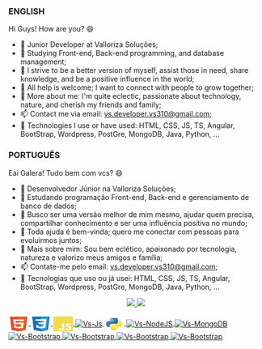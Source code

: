 ### ENGLISH ### 
Hi Guys! How are you? 😄

- 🔭 Junior Developer at Valloriza Soluções;
- 🌱 Studying Front-end, Back-end programming, and database management;
- 👯 I strive to be a better version of myself, assist those in need, share knowledge, and be a positive influence in the world;
- 🤔 All help is welcome; I want to connect with people to grow together;
- 💬 More about me: I'm quite eclectic, passionate about technology, nature, and cherish my friends and family;
- 📫 Contact me via email: vs.developer.vs310@gmail.com;
- 🧐 Technologies I use or have used: HTML, CSS, JS, TS, Angular, BootStrap, Wordpress, PostGre, MongoDB, Java, Python, ...

### PORTUGUÊS ###
Eai Galera! Tudo bem com vcs? 😄
- 🔭 Desenvolvedor Júnior na Valloriza Soluções;
- 🌱 Estudando programação Front-end, Back-end e gerenciamento de banco de dados;
- 👯 Busco ser uma versão melhor de mim mesmo, ajudar quem precisa, compartilhar conhecimento e ser uma influência positiva no mundo;
- 🤔 Toda ajuda é bem-vinda; quero me conectar com pessoas para evoluirmos juntos; 
- 💬 Mais sobre mim: Sou bem eclético, apaixonado por tecnologia, natureza e valorizo meus amigos e família;
- 📫 Contate-me pelo email: vs.developer.vs310@gmail.com;
- 🧐 Tecnologias que uso ou já usei: HTML, CSS, JS, TS, Angular, BootStrap, Wordpress, PostGre, MongoDB, Java, Python, ...


<div align="center">
  <a href="https://github.com/victorvssouza">
  <img height="180em" src="https://github-readme-stats.vercel.app/api?username=victorvssouza&show_icons=true&theme=radical&include_all_commits=true&count_private=true"/>
  <img height="180em" src="https://github-readme-stats.vercel.app/api/top-langs/?username=victorvssouza&layout=compact&langs_count=7&theme=radical"/>
</div>
<div style="display: inline_block"><br>
  <img align="center" alt="Vs-HTML" height="30" width="40" src="https://raw.githubusercontent.com/devicons/devicon/master/icons/html5/html5-original.svg">
  <img align="center" alt="Vs-CSS" height="30" width="40" src="https://raw.githubusercontent.com/devicons/devicon/master/icons/css3/css3-original.svg">
  <img align="center" alt="Vs-Js" height="30" width="40" src="https://raw.githubusercontent.com/devicons/devicon/master/icons/javascript/javascript-plain.svg">
  <img align="center" alt="Vs-Js" height="30" width="40" src="https://upload.wikimedia.org/wikipedia/commons/4/4c/Typescript_logo_2020.svg">
  <img align="center" alt="VS-Python" height="30" width="40" src="https://raw.githubusercontent.com/devicons/devicon/master/icons/python/python-original.svg">
  <img align="center" alt="Vs-NodeJS" height="30" width="40" src="https://cdn.jsdelivr.net/gh/devicons/devicon/icons/nodejs/nodejs-original-wordmark.svg">
  <img align="center" alt="Vs-MongoDB" height="30" width="40" src="https://cdn.jsdelivr.net/gh/devicons/devicon/icons/mongodb/mongodb-original-wordmark.svg">
  <img align="center" alt="Vs-Bootstrap" height="30" width="40" src="https://cdn.jsdelivr.net/gh/devicons/devicon/icons/bootstrap/bootstrap-plain-wordmark.svg" >
  <img align="center" alt="Vs-Bootstrap" height="30" width="40" src="https://angular.io/assets/images/logos/angular/angular.svg" >
  <img align="center" alt="Vs-Bootstrap" height="30" width="40" src="https://upload.wikimedia.org/wikipedia/commons/thumb/2/29/Postgresql_elephant.svg/1985px-Postgresql_elephant.svg.png" />
  <img align="center" alt="Vs-Bootstrap" height="30" width="40" src="https://www.vectorlogo.zone/logos/java/java-vertical.svg" />
</div>
